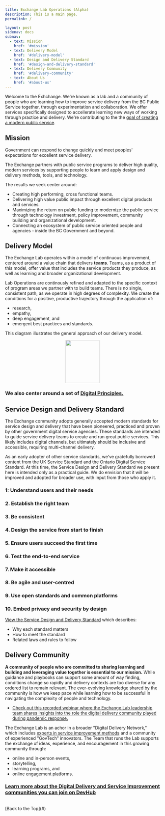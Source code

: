 ```yaml
---
title: Exchange Lab Operations (Alpha)
description: This is a main page.
permalink: /

layout: post
sidenav: docs
subnav:
  - text: Mission
    href: '#mission'
  - text: Delivery Model
    href: '#delivery-model'
  - text: Design and Delivery Standard
    href: '#design-and-delivery-standard'
  - text: Delivery Community
    href: '#delivery-community'
  - text: About Us
    href: '#about-us'
---
```

Welcome to the Exhchange. We're known as a lab and a community of people who are learning how to improve service delivery from the BC Public Service together, through experimentation and collaboration. We offer services specifically designed to accellerate learning new ways of working through practice and delivery. We're contributing to the the [goal of creating a modern public service](http://whereideaswork.gov.bc.ca/modern/).

## Mission

Government can respond to change quickly and meet peoples' expectations for excellent service delivery. 

The Exchange partners with public service programs to deliver high quality, modern services by supporting people to learn and apply design and delivery methods, tools, and technology.

The results we seek center around:
- Creating high performing, cross functional teams.
- Delivering high value public impact through excellent digital products and services.
- Maximizing the return on public funding to modernize the public service through technology investment, policy improvement, community building and organizational development.
- Connecting an ecosystem of public service oriented people and agencies - inside the BC Government and beyond.

## Delivery Model

The Exchange Lab operates within a model of continuous improvement, centered around a value chain that delivers **teams**. Teams, as a product of this model, offer value that includes the service products they produce, as well as learning and broader organizational development.

Lab Operations are continously refined and adapted to the specific context of program areas we partner with to build teams. There is no single, consistent path, as we operate in high degrees of complexity. We create the conditions for a positive, productive trajectory through the application of: 
- research, 
- empathy, 
- deep engagement, and
- emergent best practices and standards.

This diagram illustrates the general approach of our delivery model. 
 
<img height="140" width="110" style="display: block; margin-left: auto; margin-right: auto;" src="assets/img/playbook-icon.png" alt="">
<!-- <img height="140" width="110" style="display: block; margin-left: auto; margin-right: auto;" src="CITZ-IMB-playbook/assets/img/playbook-icon.png" alt=""> -->

### We also center around a set of [Digital Principles.](https://digital.gov.bc.ca/digital-principles/) 

## Service Design and Delivery Standard

The Exchange community adopts generally accepted modern standards for service design and delivery that have been pioneered, practiced and proven by other government digital service agencies. These standards are intended to guide service delivery teams to create and run great public services. This likely includes digital channels, but ultimately  should be inclusive and accessible, requiring multi-channel delivery.

As an early adopter of other service standards, we've gratefully borrowed content from the UK Service Standard and the Ontario Digital Service Standard. At this time, the Service Design and Delivery Standard we present here is intended only as a practical guide. We do envision that it will be improved and adopted for broader use, with input from those who apply it.

### 1: Understand users and their needs
### 2. Establish the right team
### 3. Be consistent
### 4. Design the service from start to finish
### 5. Ensure users succeed the first time
### 6. Test the end-to-end service
### 7. Make it accessible
### 8. Be agile and user-centred
### 9. Use open standards and common platforms
### 10. Embed privacy and security by design

[View the Service Design and Delivery Standard](/ExchangeLabOps/ServiceStandard) which describes:
- Why each standard matters
- How to meet the standard
- Related laws and rules to follow

## Delivery Community

**A community of people who are committed to sharing learning and building and leveraging value together is essential to our mission.** While guidance and playbooks can support some amount of way finding, conditions change so rapidly and delivery contexts are too diverse for any ordered list to remain relevant. The ever-evolving knowledge shared by the community is how we keep pace while learning how to be successful in navigating the complexity of people and technology.

 - [Check out this recorded webinar where the Exchange Lab leadership team shares insights into the role the digital delivery community played during pandemic response.](https://youtu.be/DS7jbKE2fUc)

The Exchange Lab is an achor in a broader "Digital Delivery Network," which includes [experts in service improvement methods](https://www.eventbrite.ca/e/experts-in-residence-tickets-109220948798) and a community of experienced "GovTech" innovators. The Team that runs the Lab supports the exchange of ideas, experience, and encouragement in this growing community through:
- online and in-person events,
- storytelling,
- learning programs, and
- online engagement platforms.

### [Learn more about the Digital Delivery and Service Improvement communities you can join on DevHub](https://developer.gov.bc.ca/Community-and-Events/BC-Gov-Development-Community-Events)

<br/>
[Back to the Top](#)
